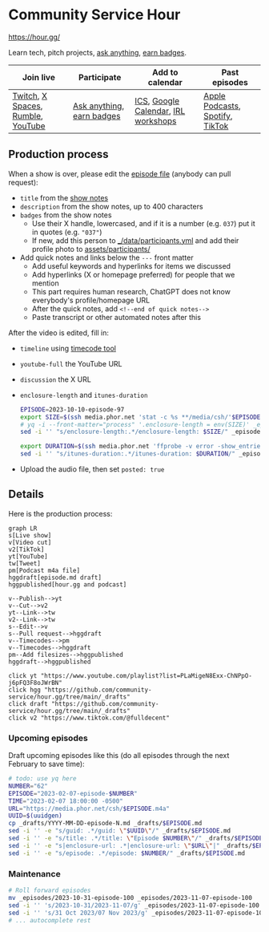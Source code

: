 # Community Service Hour

https://hour.gg/

Learn tech, pitch projects, [ask anything](https://twitter.com/intent/tweet?text=Hello%20@fulldecent%20I%20have%20a%20question%20for%20%23CommunityServiceHour), [earn badges](https://hour.gg/#projects).    

| Join live                                                    | Participate                                                  | Add to calendar                                              | Past episodes                                                |
| ------------------------------------------------------------ | ------------------------------------------------------------ | ------------------------------------------------------------ | ------------------------------------------------------------ |
| [Twitch](https://www.twitch.tv/fulldecent), [X Spaces](https://twitter.com/fulldecent), [Rumble](https://rumble.com/c/c-3482588), [YouTube](https://youtube.com/live/CbWMp2VEtsM?feature=share) | [Ask anything](https://twitter.com/intent/tweet?text=Hello%20@fulldecent%20I%20have%20a%20question%20for%20%23NFTCommunityServiceHour), [earn badges](https://hour.gg/#projects) | [ICS](https://calendar.google.com/calendar/ical/liurhb5cqvar2i6n6ekeanap44%40group.calendar.google.com/public/basic.ics), [Google Calendar](https://calendar.google.com/event?action=TEMPLATE&tmeid=NHA4ZXBrZWJkczlsamdmMzJpYmc2MnVqNWxfMjAyMjA2MjFUMjIwMDAwWiBsaXVyaGI1Y3F2YXIyaTZuNmVrZWFuYXA0NEBn&tmsrc=liurhb5cqvar2i6n6ekeanap44%40group.calendar.google.com&scp=ALL), [IRL workshops](https://phor.net/#speaking) | [Apple Podcasts](https://podcasts.apple.com/us/podcast/community-service-hour/id1662422217), [Spotify](https://open.spotify.com/show/3k4PnmjfLiuNo9HpXemCdJ), [TikTok](https://www.tiktok.com/@fulldecent) |

## Production process

When a show is over, please edit the [episode file](_episodes) (anybody can pull request):

* `title` from the [show notes](https://docs.google.com/document/d/1ta_6tSCGfC31iIfhz4bfC_oBKyNZGEdDsZkD-BRXY_Y/edit#)
* `description` from the show notes, up to 400 characters
* `badges` from the show notes
  * Use their X handle, lowercased, and if it is a number (e.g. `037`) put it in quotes (e.g. `"037"`)
  * If new, add this person to [_/data/participants.yml](_/data/participants.yml) and add their profile photo to [assets/participants/](assets/participants/)
* Add quick notes and links below the `---` front matter
  * Add useful keywords and hyperlinks for items we discussed
  * Add hyperlinks (X or homepage preferred) for people that we mention
  * This part requires human research, ChatGPT does not know everybody's profile/homepage URL
  * After the quick notes, add `<!--end of quick notes-->`
  * Paste transcript or other automated notes after this

After the video is edited, fill in:

* `timeline` using [timecode tool](https://hour.gg/timecode-tool)

* `youtube-full` the YouTube URL

* `discussion` the X URL

* `enclosure-length` and `itunes-duration`

  ```sh
  EPISODE=2023-10-10-episode-97
  export SIZE=$(ssh media.phor.net 'stat -c %s **/media/csh/'$EPISODE.m4a)
  # yq -i --front-matter="process" '.enclosure-length = env(SIZE)' _episodes/$EPISODE.md # MESSES UP WHITESPACE
  sed -i '' "s/enclosure-length:.*/enclosure-length: $SIZE/" _episodes/$EPISODE.md
  
  export DURATION=$(ssh media.phor.net 'ffprobe -v error -show_entries format=duration -of default=noprint_wrappers=1:nokey=1 **/media/csh/'$EPISODE.m4a '| cut -d. -f1')
  sed -i '' "s/itunes-duration:.*/itunes-duration: $DURATION/" _episodes/$EPISODE.md
  ```

  

* Upload the audio file, then set `posted: true`

## Details

Here is the production process:

```mermaid
graph LR
s[Live show]
v[Video cut]
v2[TikTok]
yt[YouTube]
tw[Tweet]
pm[Podcast m4a file]
hggdraft[episode.md draft]
hggpublished[hour.gg and podcast]

v--Publish-->yt
v--Cut-->v2
yt--Link-->tw
v2--Link-->tw
s--Edit-->v
s--Pull request-->hggdraft
v--Timecodes-->pm
v--Timecodes-->hggdraft
pm--Add filesizes-->hggpublished
hggdraft-->hggpublished

click yt "https://www.youtube.com/playlist?list=PLaMigeN8Exx-ChNPpO-j6pFQ3F8oJWrBN"
click hgg "https://github.com/community-service/hour.gg/tree/main/_drafts"
click draft "https://github.com/community-service/hour.gg/tree/main/_drafts"
click v2 "https://www.tiktok.com/@fulldecent"
```

### Upcoming episodes

Draft upcoming episodes like this (do all episodes through the next February to save time):

```sh
# todo: use yq here
NUMBER="62"
EPISODE="2023-02-07-episode-$NUMBER"
TIME="2023-02-07 18:00:00 -0500"
URL="https://media.phor.net/csh/$EPISODE.m4a"
UUID=$(uuidgen)
cp _drafts/YYYY-MM-DD-episode-N.md _drafts/$EPISODE.md
sed -i '' -e "s/guid: .*/guid: \"$UUID\"/" _drafts/$EPISODE.md
sed -i '' -e "s/title: .*/title: \"Episode $NUMBER\"/" _drafts/$EPISODE.md
sed -i '' -e "s|enclosure-url: .*|enclosure-url: \"$URL\"|" _drafts/$EPISODE.md
sed -i '' -e "s/episode: .*/episode: $NUMBER/" _drafts/$EPISODE.md
```

### Maintenance

```sh
# Roll forward episodes
mv _episodes/2023-10-31-episode-100 _episodes/2023-11-07-episode-100
sed -i '' 's/2023-10-31/2023-11-07/g' _episodes/2023-11-07-episode-100.md
sed -i '' 's/31 Oct 2023/07 Nov 2023/g' _episodes/2023-11-07-episode-100.md
# ... autocomplete rest
```